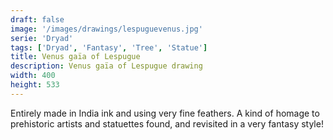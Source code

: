```yaml
---
draft: false
image: '/images/drawings/lespuguevenus.jpg'
serie: 'Dryad'
tags: ['Dryad', 'Fantasy', 'Tree', 'Statue']
title: Venus gaïa of Lespugue
description: Venus gaïa of Lespugue drawing
width: 400
height: 533
---
```


Entirely made in India ink and using very fine feathers. A kind of homage to prehistoric artists and statuettes found, and revisited in a very fantasy style!
